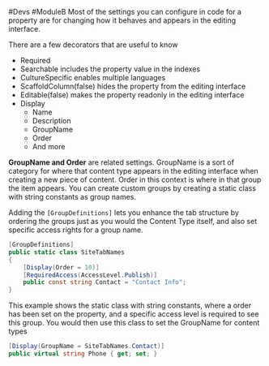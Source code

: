 #Devs #ModuleB 
Most of the settings you can configure in code for a property are for changing how it behaves and appears in the editing interface.

There are a few decorators that are useful to know
- Required
- Searchable includes the property value in the indexes
- CultureSpecific enables multiple languages
- ScaffoldColumn(false) hides the property from the editing interface
- Editable(false) makes the property readonly in the editing interface
- Display
	- Name
	- Description
	- GroupName
	- Order
	- And more

**GroupName and Order** are related settings. GroupName is a sort of category for where that content type appears in the editing interface when creating a new piece of content.
Order in this context is where in that group the item appears.
You can create custom groups by creating a static class with string constants as group names.

Adding the `[GroupDefinitions]` lets you enhance the tab structure by ordering the groups just as you would the Content Type itself, and also set specific access rights for a group name.
```c#
[GroupDefinitions]
public static class SiteTabNames
{
	[Display(Order = 10)]
	[RequiredAccess(AccessLevel.Publish)]
	public const string Contact = "Contact Info";
}
```
This example shows the static class with string constants, where a order has been set on the property, and a specific access level is required to see this group.
You would then use this class to set the GroupName for content types
```c#
[Display(GroupName = SiteTabNames.Contact)]
public virtual string Phone { get; set; }
```


